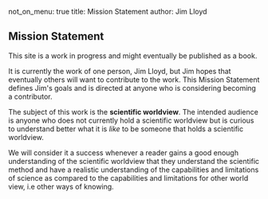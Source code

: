 not_on_menu: true
title: Mission Statement
author: Jim Lloyd

## Mission Statement 

This site is a work in progress and might eventually be published as a book. 

It is currently the work of one person, Jim Lloyd, but Jim hopes that eventually others will want to contribute to the work. This Mission Statement defines Jim's goals and is directed at anyone who is considering becoming a contributor.

The subject of this work is the **scientific worldview**. The intended audience is anyone who does not currently hold a scientific worldview but is curious to understand better what it is *like* to be someone that holds a scientific worldview.

We will consider it a success whenever a reader gains a good enough understanding of the scientific worldview that they understand the scientific method and have a realistic understanding of the capabilities and limitations of science as compared to the capabilities and limitations for other world view, i.e other ways of knowing.
